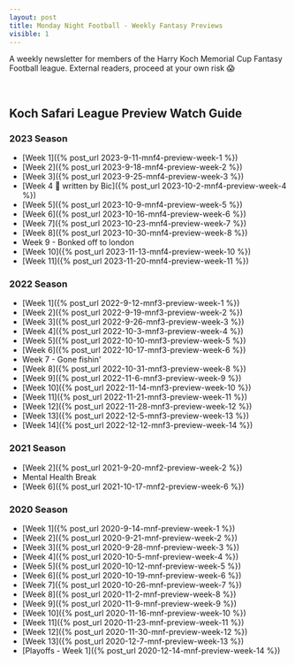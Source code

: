 ```yaml
---
layout: post
title: Monday Night Football - Weekly Fantasy Previews
visible: 1
---
```


A weekly newsletter for members of the Harry Koch Memorial Cup Fantasy Football league. External readers, proceed at your own risk 😱

<br/>

## Koch Safari League Preview Watch Guide

### 2023 Season
- [Week 1]({% post_url 2023-9-11-mnf4-preview-week-1 %})
- [Week 2]({% post_url 2023-9-18-mnf4-preview-week-2 %})
- [Week 3]({% post_url 2023-9-25-mnf4-preview-week-3 %})
- [Week 4 👻 written by Bic]({% post_url 2023-10-2-mnf4-preview-week-4 %})
- [Week 5]({% post_url 2023-10-9-mnf4-preview-week-5 %})
- [Week 6]({% post_url 2023-10-16-mnf4-preview-week-6 %})
- [Week 7]({% post_url 2023-10-23-mnf4-preview-week-7 %})
- [Week 8]({% post_url 2023-10-30-mnf4-preview-week-8 %})
- Week 9 - Bonked off to london
- [Week 10]({% post_url 2023-11-13-mnf4-preview-week-10 %})
- [Week 11]({% post_url 2023-11-20-mnf4-preview-week-11 %})
 
### 2022 Season
- [Week 1]({% post_url 2022-9-12-mnf3-preview-week-1 %})
- [Week 2]({% post_url 2022-9-19-mnf3-preview-week-2 %})
- [Week 3]({% post_url 2022-9-26-mnf3-preview-week-3 %})
- [Week 4]({% post_url 2022-10-3-mnf3-preview-week-4 %})
- [Week 5]({% post_url 2022-10-10-mnf3-preview-week-5 %})
- [Week 6]({% post_url 2022-10-17-mnf3-preview-week-6 %})
- Week 7 - Gone fishin'
- [Week 8]({% post_url 2022-10-31-mnf3-preview-week-8 %})
- [Week 9]({% post_url 2022-11-6-mnf3-preview-week-9 %})
- [Week 10]({% post_url 2022-11-14-mnf3-preview-week-10 %})
- [Week 11]({% post_url 2022-11-21-mnf3-preview-week-11 %})
- [Week 12]({% post_url 2022-11-28-mnf3-preview-week-12 %})
- [Week 13]({% post_url 2022-12-5-mnf3-preview-week-13 %})
- [Week 14]({% post_url 2022-12-12-mnf3-preview-week-14 %})

### 2021 Season
- [Week 2]({% post_url 2021-9-20-mnf2-preview-week-2 %})
- Mental Health Break
- [Week 6]({% post_url 2021-10-17-mnf2-preview-week-6 %})
  
### 2020 Season
- [Week 1]({% post_url 2020-9-14-mnf-preview-week-1 %})
- [Week 2]({% post_url 2020-9-21-mnf-preview-week-2 %})
- [Week 3]({% post_url 2020-9-28-mnf-preview-week-3 %})
- [Week 4]({% post_url 2020-10-5-mnf-preview-week-4 %})
- [Week 5]({% post_url 2020-10-12-mnf-preview-week-5 %})
- [Week 6]({% post_url 2020-10-19-mnf-preview-week-6 %})
- [Week 7]({% post_url 2020-10-26-mnf-preview-week-7 %})
- [Week 8]({% post_url 2020-11-2-mnf-preview-week-8 %})
- [Week 9]({% post_url 2020-11-9-mnf-preview-week-9 %})
- [Week 10]({% post_url 2020-11-16-mnf-preview-week-10 %})
- [Week 11]({% post_url 2020-11-23-mnf-preview-week-11 %})
- [Week 12]({% post_url 2020-11-30-mnf-preview-week-12 %})
- [Week 13]({% post_url 2020-12-7-mnf-preview-week-13 %})
- [Playoffs - Week 1]({% post_url 2020-12-14-mnf-preview-week-14 %})
